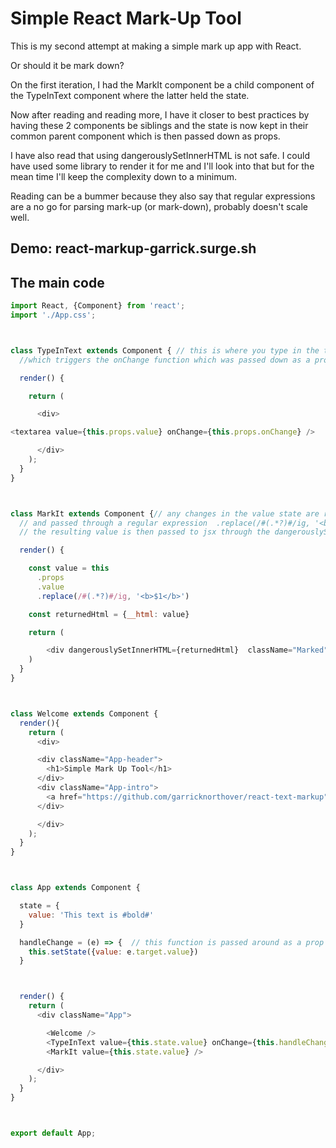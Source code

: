 # Simple React Mark-Up Tool
This is my second attempt at making a simple mark up app with React.

Or should it be mark down?

On the first iteration, I had the MarkIt component be a child component of the TypeInText component where the latter held the state.

Now after reading and reading more, I have it closer to best practices by having these 2 components be siblings and the state is now kept in their common parent component which is then passed down as props.

I have also read that using dangerouslySetInnerHTML is not safe. I could have used some library to render it for me and I'll look into that but for the mean time I'll keep the complexity down to a minimum.

Reading can be a bummer because they also say that regular expressions are a no go for parsing mark-up (or mark-down), probably doesn't scale well.

## Demo: react-markup-garrick.surge.sh

## The main code
```javascript
import React, {Component} from 'react';
import './App.css';



class TypeInText extends Component { // this is where you type in the text
  //which triggers the onChange function which was passed down as a prop

  render() {

    return (

      <div>

<textarea value={this.props.value} onChange={this.props.onChange} />

      </div>
    );
  }
}



class MarkIt extends Component {// any changes in the value state are reflected here
  // and passed through a regular expression  .replace(/#(.*?)#/ig, '<b>$1</b>')
  // the resulting value is then passed to jsx through the dangerouslySetInnerHTML method

  render() {

    const value = this
      .props
      .value
      .replace(/#(.*?)#/ig, '<b>$1</b>')

    const returnedHtml = {__html: value}

    return (

        <div dangerouslySetInnerHTML={returnedHtml}  className="Marked" />
    )
  }
}



class Welcome extends Component {
  render(){
    return (
      <div>

      <div className="App-header">
        <h1>Simple Mark Up Tool</h1>
      </div>
      <div className="App-intro">
        <a href="https://github.com/garricknorthover/react-text-markup">https://github.com/garricknorthover/react-text-markup</a>
      </div>

      </div>
    );
  }
}



class App extends Component {

  state = {
    value: 'This text is #bold#'
  }

  handleChange = (e) => {  // this function is passed around as a prop to the child components
    this.setState({value: e.target.value})
  }



  render() {
    return (
      <div className="App">

        <Welcome />
        <TypeInText value={this.state.value} onChange={this.handleChange} />
        <MarkIt value={this.state.value} />

      </div>
    );
  }
}



export default App;

```
